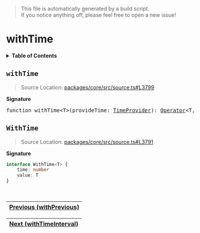 > This file is automatically generated by a build script.<br>If you notice anything off, please feel free to open a new issue!

# withTime

<details><summary><b>Table of Contents</b></summary><br>

1. [<code>withTime</code>](#withTime)
   1. [<code>WithTime</code>](#WithTime)</details>

## <a name="withTime"></a><code>withTime</code>

> Source Location: [packages\/core\/src\/source.ts#L3799](..\/..\/packages\/core\/src\/source.ts#L3799)

<b>Signature</b>

<pre>function withTime&lt;T&gt;(provideTime: <a href="../06-api-utils/04-TimeProvider.md#TimeProvider">TimeProvider</a>): <a href="../01-api-basics/04-Operator.md#Operator">Operator</a>&lt;T, <a href="#WithTime">WithTime</a>&lt;T&gt;&gt;</pre>

## <a name="WithTime"></a><code>WithTime</code>

> Source Location: [packages\/core\/src\/source.ts#L3791](..\/..\/packages\/core\/src\/source.ts#L3791)

<b>Signature</b>

```ts
interface WithTime<T> {
    time: number
    value: T
}
```
<br>

| [Previous \(withPrevious\)](100-withPrevious.md#readme) |
| --- |

<div align="right">

| [Next \(withTimeInterval\)](102-withTimeInterval.md#readme) |
| --- |
</div>
